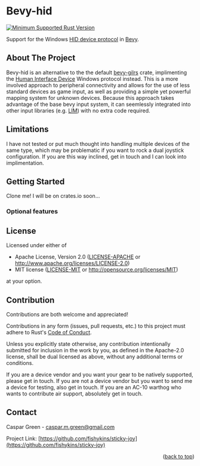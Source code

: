 # Bevy-hid
<div id="top"></div>

[![Minimum Supported Rust Version]][Rust 1.56]

Support for the Windows [HID device protocol](https://docs.microsoft.com/en-us/windows-hardware/drivers/hid/) in [Bevy](https://github.com/bevyengine/bevy).

<!-- ABOUT THE PROJECT -->
## About The Project

Bevy-hid is an alternative to the the default [bevy-gilrs](https://github.com/bevyengine/bevy/tree/main/crates/bevy_gilrs) crate, implimenting the [Human Interface Device](https://docs.microsoft.com/en-us/windows-hardware/drivers/hid/) Windows protocol instead.
This is a more involved approach to peripheral connectivity and allows for the use of less standard devices as game input, as well as providing a simple yet powerful mapping system for unknown devices. 
Because this approach takes advantage of the base bevy input system, it can seemlessly integrated into other input libraries (e.g. [LIM](https://crates.io/crates/leafwing-input-manager)) with no extra code required.

## Limitations

I have not tested or put much thought into handling multiple devices of the same type, which may be problematic if you want to rock
a dual joystick configuration. If you are this way inclined, get in touch and I can look into implimentation.

<!-- GETTING STARTED -->
## Getting Started

Clone me! I will be on crates.io soon...

### Optional features


## License

Licensed under either of

* Apache License, Version 2.0 ([LICENSE-APACHE](LICENSE-APACHE)
  or http://www.apache.org/licenses/LICENSE-2.0)
* MIT license ([LICENSE-MIT](LICENSE-MIT)
  or http://opensource.org/licenses/MIT)

at your option.

## Contribution

Contributions are both welcome and appreciated!

Contributions in any form (issues, pull requests, etc.) to this project must
adhere to Rust's [Code of Conduct].

Unless you explicitly state otherwise, any contribution intentionally submitted
for inclusion in the work by you, as defined in the Apache-2.0 license, shall be
dual licensed as above, without any additional terms or conditions.

If you are a device vendor and you want your gear to be natively supported, please get in touch. 
If you are not a device vendor but you want to send me a device for testing, also get in touch. 
If you are an AC-10 warthog who wants to contribute air support, absolutely get in touch.

<!-- CONTACT -->
## Contact

Caspar Green - caspar.m.green@gmail.com

Project Link: [https://github.com/fishykins/sticky-joy](https://github.com/fishykins/sticky-joy)

<p align="right">(<a href="#top">back to top</a>)</p>


<!-- MARKDOWN LINKS & IMAGES -->
<!-- https://www.markdownguide.org/basic-syntax/#reference-style-links -->
[Latest Version]: https://img.shields.io/crates/v/sticky-joy.svg
[crates.io]: https://crates.io/crates/sticky-joy/
[Minimum Supported Rust Version]: https://img.shields.io/badge/Rust-1.56.0-blue?color=fc8d62&logo=rust
[Rust 1.56]: https://github.com/rust-lang/rust/blob/master/RELEASES.md#version-1560-2021-10-21
[Code of Conduct]: https://www.rust-lang.org/en-US/conduct.html
[contributors]: https://github.com/fishykins/sticky-joy/graphs/contributors
[docs]: "https://img.shields.io/docsrs/sticky-joy/"
[docs.rs]: "https://docs.rs/sticky-joy/latest/sticky-joy/"